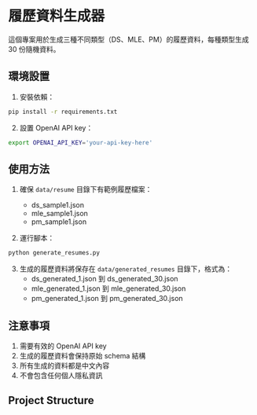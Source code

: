 # 履歷資料生成器

這個專案用於生成三種不同類型（DS、MLE、PM）的履歷資料，每種類型生成 30 份隨機資料。

## 環境設置

1. 安裝依賴：
```bash
pip install -r requirements.txt
```

2. 設置 OpenAI API key：
```bash
export OPENAI_API_KEY='your-api-key-here'
```

## 使用方法

1. 確保 `data/resume` 目錄下有範例履歷檔案：
   - ds_sample1.json
   - mle_sample1.json
   - pm_sample1.json

2. 運行腳本：
```bash
python generate_resumes.py
```

3. 生成的履歷資料將保存在 `data/generated_resumes` 目錄下，格式為：
   - ds_generated_1.json 到 ds_generated_30.json
   - mle_generated_1.json 到 mle_generated_30.json
   - pm_generated_1.json 到 pm_generated_30.json

## 注意事項

1. 需要有效的 OpenAI API key
2. 生成的履歷資料會保持原始 schema 結構
3. 所有生成的資料都是中文內容
4. 不會包含任何個人隱私資訊

## Project Structure 